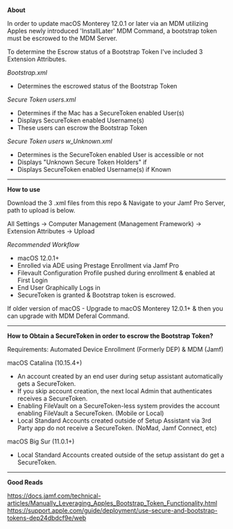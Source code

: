 **About**

In order to update macOS Monterey 12.0.1 or later via an MDM utilizing Apples newly introduced 'InstallLater' MDM Command, a bootstrap token must be escrowed to the MDM Server.

To determine the Escrow status of a Bootstrap Token I've included 3 Extension Attributes. 

*Bootstrap.xml*
- Determines the escrowed status of the Bootstrap Token


*Secure Token users.xml*
- Determines if the Mac has a SecureToken enabled User(s)
- Displays SecureToken enabled Username(s)
- These users can escrow the Bootstrap Token



*Secure Token users w_Unknown.xml*
- Determines is the SecureToken enabled User is accessible or not
- Displays "Unknown Secure Token Holders" if 
- Displays SecureToken enabled Username(s) if Known
_____________________________________________________________________________________________________

**How to use**

Download the 3 .xml files from this repo & Navigate to your Jamf Pro Server, path to upload is below.

All Settings -> Computer Management (Management Framework) -> Extension Attributes -> Upload

*Recommended Workflow*
- macOS 12.0.1+ 
- Enrolled via ADE using Prestage Enrollment via Jamf Pro
- Filevault Configuration Profile pushed during enrollment & enabled at First Login
- End User Graphically Logs in
- SecureToken is granted & Bootstrap token is escrowed.

If older version of macOS - Upgrade to macOS Monterey 12.0.1+ & then you can upgrade with MDM Deferal Command.

_____________________________________________________________________________________________________

**How to Obtain a SecureToken in order to escrow the Bootstrap Token?**

Requirements: Automated Device Enrollment (Formerly DEP) & MDM (Jamf)

macOS Catalina (10.15.4+)
- An account created by an end user during setup assistant automatically gets a SecureToken. 
- If you skip account creation, the next local Admin that authenticates receives a SecureToken.
- Enabling FileVault on a SecureToken-less system provides the account enabling FileVault a SecureToken. (Mobile or Local) 
- Local Standard Accounts created outside of Setup Assistant via 3rd Party app do not receive a SecureToken. (NoMad, Jamf Connect, etc)

macOS Big Sur (11.0.1+)
- Local Standard Accounts created outside of the setup assistant do get a SecureToken. 

_____________________________________________________________________________________________________


**Good Reads**

https://docs.jamf.com/technical-articles/Manually_Leveraging_Apples_Bootstrap_Token_Functionality.html
https://support.apple.com/guide/deployment/use-secure-and-bootstrap-tokens-dep24dbdcf9e/web
